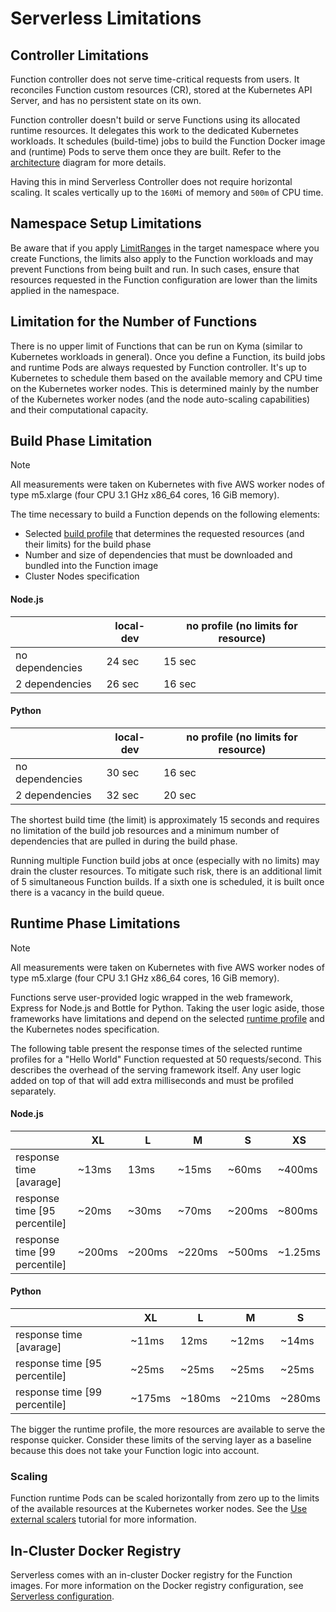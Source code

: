 # Serverless Limitations

## Controller Limitations

Function controller does not serve time-critical requests from users.
It reconciles Function custom resources (CR), stored at the Kubernetes API Server, and has no persistent state on its own.

Function controller doesn't build or serve Functions using its allocated runtime resources. It delegates this work to the dedicated Kubernetes workloads. It schedules (build-time) jobs to build the Function Docker image and (runtime) Pods to serve them once they are built.
Refer to the [architecture](technical-reference/04-10-architecture.md) diagram for more details.

Having this in mind Serverless Controller does not require horizontal scaling.
It scales vertically up to the `160Mi` of memory and `500m` of CPU time.

## Namespace Setup Limitations

Be aware that if you apply [LimitRanges](https://kubernetes.io/docs/concepts/policy/limit-range/) in the target namespace where you create Functions, the limits also apply to the Function workloads and may prevent Functions from being built and run. In such cases, ensure that resources requested in the Function configuration are lower than the limits applied in the namespace.

## Limitation for the Number of Functions

There is no upper limit of Functions that can be run on Kyma (similar to Kubernetes workloads in general). Once you define a Function, its build jobs and runtime Pods are always requested by Function controller. It's up to Kubernetes to schedule them based on the available memory and CPU time on the Kubernetes worker nodes. This is determined mainly by the number of the Kubernetes worker nodes (and the node auto-scaling capabilities) and their computational capacity.

## Build Phase Limitation

> [!NOTE]
> All measurements were taken on Kubernetes with five AWS worker nodes of type m5.xlarge (four CPU 3.1 GHz x86_64 cores, 16 GiB memory).

The time necessary to build a Function depends on the following elements:

- Selected [build profile](technical-reference/07-80-available-presets.md#build-jobs-resources) that determines the requested resources (and their limits) for the build phase
- Number and size of dependencies that must be downloaded and bundled into the Function image
- Cluster Nodes specification

<!-- tabs:start -->

#### **Node.js**

|                 | local-dev | no profile (no limits for resource) |
|-----------------|-----------|-------------------------------------|
| no dependencies | 24 sec    | 15 sec                              |
| 2 dependencies  | 26 sec    | 16 sec                              |

#### **Python**

|                 | local-dev | no profile (no limits for resource) |
|-----------------|-----------|-------------------------------------|
| no dependencies | 30 sec    | 16 sec                              |
| 2 dependencies  | 32 sec    | 20 sec                              |

<!-- tabs:end -->

The shortest build time (the limit) is approximately 15 seconds and requires no limitation of the build job resources and a minimum number of dependencies that are pulled in during the build phase.

Running multiple Function build jobs at once (especially with no limits) may drain the cluster resources. To mitigate such risk, there is an additional limit of 5 simultaneous Function builds. If a sixth one is scheduled, it is built once there is a vacancy in the build queue.

## Runtime Phase Limitations

> [!NOTE]
> All measurements were taken on Kubernetes with five AWS worker nodes of type m5.xlarge (four CPU 3.1 GHz x86_64 cores, 16 GiB memory).

Functions serve user-provided logic wrapped in the web framework, Express for Node.js and Bottle for Python. Taking the user logic aside, those frameworks have limitations and depend on the selected [runtime profile](technical-reference/07-80-available-presets.md#functions-resources) and the Kubernetes nodes specification.

The following table present the response times of the selected runtime profiles for a "Hello World" Function requested at 50 requests/second. This describes the overhead of the serving framework itself. Any user logic added on top of that will add extra milliseconds and must be profiled separately.

<!-- tabs:start -->

#### **Node.js**

|                               | XL     | L      | M      | S      | XS      |
|-------------------------------|--------|--------|--------|--------|---------|
| response time [avarage]       | ~13ms  | 13ms   | ~15ms  | ~60ms  | ~400ms  |
| response time [95 percentile] | ~20ms  | ~30ms  | ~70ms  | ~200ms | ~800ms  |
| response time [99 percentile] | ~200ms | ~200ms | ~220ms | ~500ms | ~1.25ms |

#### **Python**

|                               | XL     | L      | M      | S      |
|-------------------------------|--------|--------|--------|--------|
| response time [avarage]       | ~11ms  | 12ms   | ~12ms  | ~14ms  |
| response time [95 percentile] | ~25ms  | ~25ms  | ~25ms  | ~25ms  |
| response time [99 percentile] | ~175ms | ~180ms | ~210ms | ~280ms |

<!-- tabs:end -->

The bigger the runtime profile, the more resources are available to serve the response quicker. Consider these limits of the serving layer as a baseline because this does not take your Function logic into account.

### Scaling

Function runtime Pods can be scaled horizontally from zero up to the limits of the available resources at the Kubernetes worker nodes.
See the [Use external scalers](tutorials/01-130-use-external-scalers.md) tutorial for more information.

## In-Cluster Docker Registry

Serverless comes with an in-cluster Docker registry for the Function images. For more information on the Docker registry configuration, see [Serverless configuration](00-20-configure-serverless.md#configure-docker-registry).
